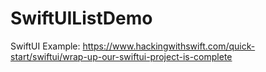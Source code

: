 # SwiftUIListDemo

SwiftUI Example: https://www.hackingwithswift.com/quick-start/swiftui/wrap-up-our-swiftui-project-is-complete
